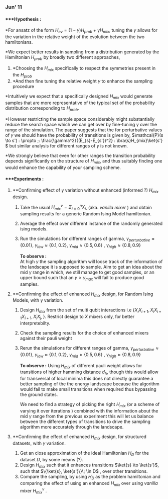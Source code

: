 
### Jun' 11

#### ***Hypothesis :  
 
 *For ansatz of the form $H_{ev} = (1- \gamma) H_{prob} + \gamma H_{mix}$, tuning the $\gamma$ allows for the variation in the relative weight of the evolution between the two hamiltonians.

  *We expect better results in sampling from a distribution generated by the Hamiltonian $H_{prob}$  by broadly two different approaches,

   1. *Choosing the $H_{mix}$ specifically to respect the symmetries present in the $H_{prob}$
   2. *And then fine tuning the relative weight $\gamma$ to enhance the sampling procedure

*Intuitively we expect that a specifically designed $H_{mix}$ would generate samples that are more representative of the typical set of the probability distribution corresponding to $H_{prob}$. 

*However restricting the sample space considerably might substantially reduce the search space which we can get over by fine-tuning $\gamma$ over the range of the simulation.
The paper suggests that the for perturbative values of $\gamma$ we should have the probability of transitions is given by, 
$\mathcal{P}(s \to s') \: \propto \;\: \frac{\gamma^2}{(E_{s}-E_{s'})^2} \: \bra{s}H_{mix}\ket{s'} $
but similar analysis for different ranges of $\gamma$ is not known.

*We strongly believe that even for other ranges the transition probability depends significantly on the structure of $H_{mix}$, and thus suitably finding one would enhance the capability of your sampling scheme.


#### ***Experiments :

1.  **Confirming effect of $\gamma$ variation without enhanced (informed ?) $H_{mix}$ design.
	1. Take the usual $H^{v}_{mix} = \Sigma_{i=0}^{n} X_{i}$, (aka. *vanilla mixer* ) and obtain sampling results for a generic Random Ising Model hamiltonian.
	2. Average the effect over different instance of the randomly generated ising models.
	3. Run the simulations for different ranges of gamma, $\gamma_{perturbative} \approx \{0.01\}$, $\gamma_{low} \approx \{0.1,0.2\}$,  $\gamma_{mid} \approx \{0.5,0.6\}$ , $\gamma_{high} \approx \{0.8,0.9\}$ 
       
       **To observe :**  
       At high $\gamma$ the sampling algorithm will loose track of the information of the landscape it is supposed to sample. Aim to get an idea about the mid $\gamma$ range in which, we still manage to get good samples, or an upper bound such that an $\gamma > \gamma_{max}$ will fail to produce good samples. 
	
2. **Confirming the effect of enhanced $H_{mix}$ design, for Random Ising Models, with $\gamma$ variation.
	1. Design $H_{mix}$ from the set of multi qubit interactions i.e $\{ X_{i}X_{i+1}, X_{i}X_{i+1}X_{i+1}, X_{i}X_{j},\}$. Restrict design to $X$  mixers only, for better interpretebilty.
	2. Check the sampling results for the choice of enhanced mixers against their pauli weight  
	3. Rerun the simulations for different ranges of gamma, $\gamma_{perturbative} \approx \{0.01\}$, $\gamma_{low} \approx \{0.1,0.2\}$,  $\gamma_{mid} \approx \{0.5,0.6\}$ , $\gamma_{high} \approx \{0.8,0.9\}$ 

		**To observe :** 
		Using $H_{mix}$ of different pauli weight allows for transitions of higher hamming distance $d_{h}$, though this would allow for transversal of local minima this does not directly guarantee a better sampling of the the energy landscape because the algorithm would fail to make small transitions when required thus bypassing the ground states.
		
		We need to find a strategy of picking the right $H_{mix}$ (or a scheme of varying it over iterations ) combined with the information about the mid $\gamma$ range from the previous experiment this will let us balance between the different types of transitions to drive the sampling algorithm more accurately through the landscape.   
	 
3.  **Confirming the effect of enhanced $H_{mix}$ design, for structured datasets, with $\gamma$ variation.
	1.  Get an close approximation of the ideal Hamiltonian $H_{D}$ for the dataset $D$, by some means (?).
	2. Design $H_{mix}$ such that it enhances transitions $\ket{s} \to \ket{s'}$, such that $\{\ket{s}, \ket{s'}\}\; \in D$ , over other transitions.      
	3. Compare the sampling, by using $H_{D}$ as the problem hamiltonian and comparing the effect of using an enhanced $H_{mix}$ over using *vanilla* mixer $H^{v}_{mix}$ .  


   
 

